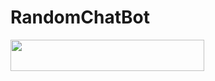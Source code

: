 # RandomChatBot

<b>
<a href="https://heroku.com/deploy?template=https://github.com/kucekmill/RandomChatBot "><img src="https://img.shields.io/badge/Deploy Project-Bot-blue?style=badge&logo=heroku"width="310" height="50"/></a>
</b>
